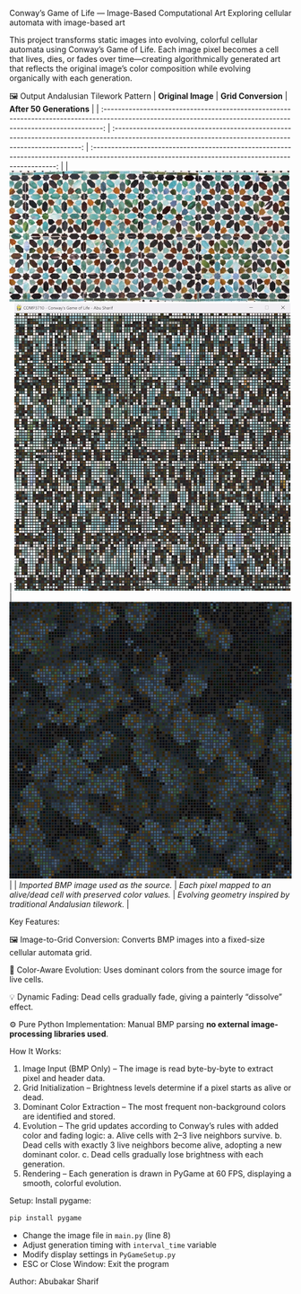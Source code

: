 Conway’s Game of Life — Image-Based Computational Art
Exploring cellular automata with image-based art


This project transforms static images into evolving, colorful cellular automata using Conway’s Game of Life.
Each image pixel becomes a cell that lives, dies, or fades over time—creating algorithmically generated art that reflects the original image’s color composition while evolving organically with each generation.

🖼️ Output
Andalusian Tilework Pattern 
|                                                                       **Original Image**                                                                       |                                                                  **Grid Conversion**                                                                  |                                                               **After 50 Generations**                                                               |
| :------------------------------------------------------------------------------------------------------------------------------------------------------------: | :---------------------------------------------------------------------------------------------------------------------------------------------------: | :--------------------------------------------------------------------------------------------------------------------------------------------------: |
| ![Original Andalusian Tile](conways-game-of-life/assets/screenshots/andelus_tile.bmp) | ![Grid Initialization](conways-game-of-life/assets/screenshots/morrocan_orignal_pixel.png) | ![Evolved Pattern](conways-game-of-life/assets/screenshots/morrocan_50gen.png) |
|                                                            *Imported BMP image used as the source.*                                                            |                                         *Each pixel mapped to an alive/dead cell with preserved color values.*                                        |                                           *Evolving geometry inspired by traditional Andalusian tilework.*                                           |

Key Features:

🖼️ Image-to-Grid Conversion: Converts BMP images into a fixed-size cellular automata grid. 

🎨 Color-Aware Evolution: Uses dominant colors from the source image for live cells.

💡 Dynamic Fading: Dead cells gradually fade, giving a painterly “dissolve” effect.

⚙️ Pure Python Implementation: Manual BMP parsing **no external image-processing libraries used**.

How It Works:

1. Image Input (BMP Only) – The image is read byte-by-byte to extract pixel and header data.
2. Grid Initialization – Brightness levels determine if a pixel starts as alive or dead.
3. Dominant Color Extraction – The most frequent non-background colors are identified and stored.
4. Evolution – The grid updates according to Conway’s rules with added color and fading logic:
   a. Alive cells with 2–3 live neighbors survive.
   b. Dead cells with exactly 3 live neighbors become alive, adopting a new dominant color.
   c. Dead cells gradually lose brightness with each generation.
5. Rendering – Each generation is drawn in PyGame at 60 FPS, displaying a smooth, colorful evolution.

Setup: 
Install pygame:
```bash
pip install pygame
```
- Change the image file in `main.py` (line 8)
- Adjust generation timing with `interval_time` variable
- Modify display settings in `PyGameSetup.py`
- ESC or Close Window: Exit the program

Author:
Abubakar Sharif
